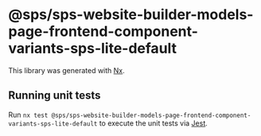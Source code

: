 # @sps/sps-website-builder-models-page-frontend-component-variants-sps-lite-default

This library was generated with [Nx](https://nx.dev).

## Running unit tests

Run `nx test @sps/sps-website-builder-models-page-frontend-component-variants-sps-lite-default` to execute the unit tests via [Jest](https://jestjs.io).
